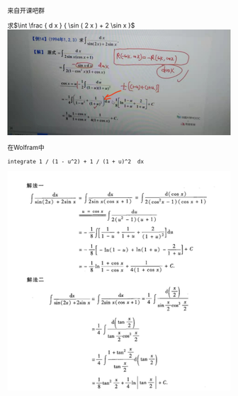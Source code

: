 来自开课吧群

求$\int \frac { d x } { \sin ( 2 x ) + 2 \sin x }$![c0056a946386127234aa20abe82d45e](img/c0056a946386127234aa20abe82d45e.jpg)

在Wolfram中

```
integrate 1 / (1 - u^2) + 1 / (1 + u)^2  dx 
```



![image-20220722111740571](img/image-20220722111740571.png)

































